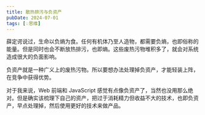 ```yaml
---
title: 散热排污与负资产
pubDate: 2024-07-01
tags: [💡思维]
---
```


薛定谔说过，生命以负熵为食。任何有机体乃至人造物，都需要负熵，也即俗称的能量。但是同时也会不断放热排污，也即熵。这些废热污物堆积多了，就会对系统造成很大的负面影响。

负资产就是一种广义上的废热污物。所以要想办法处理掉负资产，才能轻装上阵，在竞争中获得优势。

对于我来说，Web 前端和 JavaScript 感觉有点像负资产了，当然也没用那么绝对。但是确实该梳理下自己的资产，把过于消耗精力但收益不大的技术，也即负资产，早点处理掉，然后使用更好的技术来做产品。
